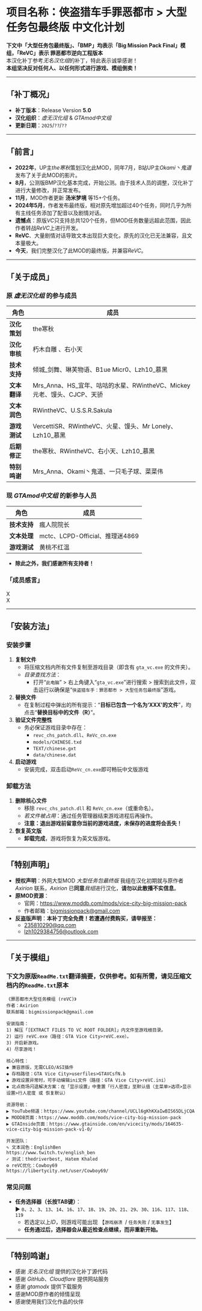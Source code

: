# 项目名称：侠盗猎车手罪恶都市 > 大型任务包最终版 中文化计划  
**下文中「大型任务包最终版」、「BMP」均表示「Big Mission Pack Final」模组，「ReVC」表示 罪恶都市逆向工程版本**  
本汉化补丁参考*无名汉化组*的补丁，特此表示诚挚感谢！  
**本组坚决反对任何人、以任何形式进行游戏、模组倒卖！**  

---

## 「补丁概况」  
- **补丁版本**：Release Version **5.0**  
- **汉化组织**：*虚无汉化组* & *GTAmod中文组*  
- **更新日期**：`2025`/`??`/`??`  

---

## 「前言」  
- **2022年**，UP主*the寒秋*策划汉化此MOD，同年7月，B站UP主*Okami丶鬼道*发布了关于此MOD的影片。  
- **8月**，公测版BMP汉化基本完成，开始公测。由于技术人员的调整，汉化补丁进行大量修改，并正常发布。  
- **11月**，MOD作者更新 **汤米梦境** 等15+个任务。  
- **2024年5月**，作者发布最终版，相对原先增加超过40个任务，同时几乎为所有主线任务添加了配音以及剧情对话。  
- **遗憾点**：原版*VC*只支持总共120个任务，但MOD任务数量远超此范围，因此作者转战*ReVC*上进行开发。  
- **ReVC**、大量剧情对话导致文本出现巨大变化，原先的汉化已无法兼容，且文本量极大。  
- **今天**，我们完整汉化了此MOD的最终版，并兼容*ReVC*。  

---

## 「关于成员」  
### 原 *虚无汉化组* 的参与成员  
| 角色         | 成员                     |
|--------------|----------------------------------------------|
| **汉化策划**     | the寒秋                                      |
| **汉化审核**     | 朽木自雕 、右小天                          |
| **技术支持**     | 倾城_剑舞、琳芙物语、B1ue Micr0、Lzh10_慕黑 |
| **文本翻译**     | Mrs_Anna、HS_宜年、咕咕的水星、RWintheVC、Mickey元老、馒头、CJCP、天骄 |
| **文本润色**     | RWintheVC、U.S.S.R.Sakula                  |
| **游戏测试**     | VercettiSR、RWintheVC、火星、馒头、Mr Lonely、Lzh10_慕黑 |
| **后期修正**     | the寒秋、RWintheVC、右小天、Lzh10_慕黑   |
| **特别鸣谢**     | Mrs_Anna、Okami丶鬼道、一只毛子球、菜菜伟 |

### 现 *GTAmod中文组* 的新参与人员  
| 角色     | 成员          |
|----------|----------------------------------|
| **技术支持** | 瘋人院院长                        |
| **文本处理** | mctc、LCPD-Official、推理迷4869 |
| **游戏测试** | 黄桃不红温                        |

- **除此之外，我们感谢所有支持者！**   

### 「成员感言」  
X  
X  

---

## 「安装方法」  
### 安装步骤  
1. **复制文件**  
   - 将压缩文档内所有文件复制至游戏目录（即含有 `gta_vc.exe` 的文件夹）。  
   - *目录查找方法*：  
     - 打开“`此电脑`” > 右上角键入“`gta_vc.exe`”进行搜索 > 搜索到此文件，双击运行以确保是“`侠盗猎车手：罪恶都市 > 大型任务包最终版`”游戏。  
2. **替换文件**  
   - 在复制过程中弹出的所有提示：“**目标已包含一个名为‘XXX’的文件**”，均点击“**替换目标中的文件（R）**”。  
3. **验证文件完整性**  
   - 务必保证游戏目录中存在：  
     - `revc_chs_patch.dll`、`ReVc_cn.exe`  
     - `models/CHINESE.txd`  
     - `TEXT/chinese.gxt`  
     - `data/chinese.dat`  
4. **启动游戏**  
   - 安装完成，双击启动`ReVc_cn.exe`即可畅玩中文版游戏

### 卸载方法  
1. **删除核心文件**  
   - 移除 `revc_chs_patch.dll` 和 `ReVc_cn.exe`（或重命名）。  
   - *若文件被占用*：通过任务管理器结束游戏进程后再操作。  
   - **注意：退出游戏前留意你当前的游戏进度，未保存的进度将会丢失！**
2. **恢复英文版**  
   - **卸载完成**，游戏将恢复为英文版游戏。  

---

## 「特别声明」  
- **授权声明**：外网大型MOD *大型任务包最终版* 我组在汉化初期就与原作者 *Axirion* 联系，*Axirion* 已**同意***我组*进行汉化，**请勿以此散播不实信息**。  
- **原MOD资源**：  
  - 官网：<https://www.moddb.com/mods/vice-city-big-mission-pack>  
  - 作者邮箱：bigmissionpack@gmail.com  
- **反盗版声明**：**本补丁完全免费！若遭遇付费购买，请举报至：**  
  - 235810290@qq.com  
  - lzh1029384756@outlook.com  

---

## 「关于模组」  
### 下文为原版`ReadMe.txt`翻译摘要，仅供参考。如有所需，请见压缩文档内的`ReadMe.txt`原本  
```plaintext
《罪恶都市大型任务模组 (reVC)》  
作者：Axirion  
联系邮箱：bigmissionpack@gmail.com  

安装指南：  
1) 解压「[EXTRACT FILES TO VC ROOT FOLDER]」内文件至游戏根目录。  
2) 运行 reVC.exe（路径：GTA Vice City>reVC.exe）。  
3) 开启新游戏。  
4) 尽享游戏！  

核心特性：  
◆ 兼容原版，无需CLEO/ASI插件  
◆ 存档路径：GTA Vice City>userfiles>GTAVCsfN.b  
◆ 游戏设置异常时，可手动编辑ini文件（路径：GTA Vice City>reVC.ini）  
◆ 北点商场闪退解决方案：在「显示设置」中重置「行人密度」至默认值（主菜单>选项>显示设置>行人密度 或 恢复默认）  

资源导航：  
▶ YouTube频道：https://www.youtube.com/channel/UCLl6gKhKXaIwBIS65DLjCQA  
▶ MODDB页面：https://www.moddb.com/mods/vice-city-big-mission-pack  
▶ GTAInside页面：https://www.gtainside.com/en/vicecity/mods/164635-vice-city-big-mission-pack-v1-0/  

开发团队：  
✎ 文本润色：EnglishBen 
https://www.twitch.tv/english_ben
✓ 测试：thedriverbest, Hatem Khaled   
⚙ reVC优化：Cowboy69   
https://libertycity.net/user/Cowboy69/ 
```

### 常见问题  
- **任务选择器（长按TAB键）**：  
		▶ `0`、`2`、`3`、`13`、`14`、`16`、`17`、`18`、`19`、`20`、`21`、`29`、`30`、`116`、`117`、`118`、`119`  
	- 若选定以上*ID*，则游戏可能出现 【`游戏崩溃 `/ `任务失败` / `无事发生`】 
   - **任务通过后，选择器会从最近检查点继续，而非重新开始。**  

---

## 「特别鸣谢」  
- 感谢 *无名汉化组* 提供的汉化补丁源代码	
- 感谢 *GitHub*、*Cloudflare* 提供网站服务  
- 感谢 *gtamodx* 提供下载服务  
- 感谢MOD原作者的倾情呈现  
- 感谢使用我们汉化作品的伙伴  
